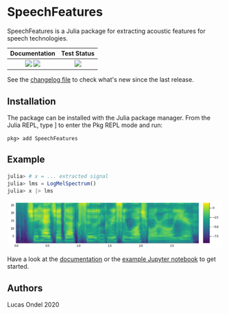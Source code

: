 # SpeechFeatures

SpeechFeatures is a Julia package for extracting acoustic features
for speech technologies.

| **Documentation**  | **Test Status**   |
|:------------------:|:-----------------:|
| [![](https://img.shields.io/badge/docs-stable-blue.svg)](https://lucasondel.github.io/SpeechFeatures.jl/stable) [![](https://img.shields.io/badge/docs-dev-blue.svg)](https://lucasondel.github.io/SpeechFeatures.jl/dev) | ![](https://github.com/lucasondel/SpeechFeatures.jl/workflows/Test/badge.svg) |

See the [changelog file](CHANGELOG.md) to check what's new since the
last release.

## Installation

The package can be installed with the Julia package manager. From the
Julia REPL, type ] to enter the Pkg REPL mode and run:

```
pkg> add SpeechFeatures
```

## Example

```julia
julia> # x = ... extracted signal
julia> lms = LogMelSpectrum()
julia> x |> lms
```

![](docs/src/images/lms.svg)

Have a look at the [documentation](https://lucasondel.github.io/SpeechFeatures.jl/stable/) or the [example Jupyter notebook](demo.ipynb)
to get started.

## Authors

Lucas Ondel 2020

